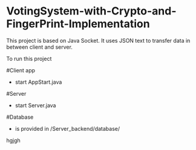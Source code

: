 # VotingSystem-with-Crypto-and-FingerPrint-Implementation

This project is based on Java Socket. It uses JSON text to transfer data in between client and server.

To run this project 

#Client app 
- start AppStart.java

#Server
- start Server.java

#Database 
- is provided in /Server_backend/database/


hgjgh
